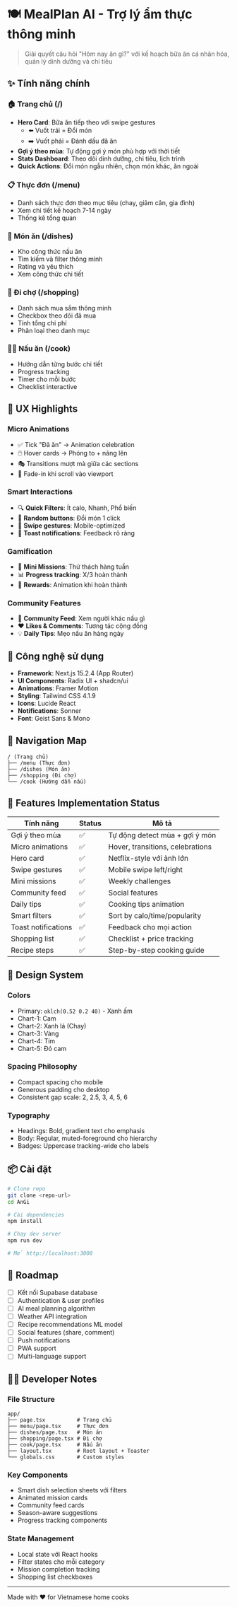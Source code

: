 # 🍽️ MealPlan AI - Trợ lý ẩm thực thông minh

> Giải quyết câu hỏi "Hôm nay ăn gì?" với kế hoạch bữa ăn cá nhân hóa, quản lý dinh dưỡng và chi tiêu

## ✨ Tính năng chính

### 🏠 Trang chủ (/)
- **Hero Card**: Bữa ăn tiếp theo với swipe gestures
  - ⬅️ Vuốt trái = Đổi món
  - ➡️ Vuốt phải = Đánh dấu đã ăn
- **Gợi ý theo mùa**: Tự động gợi ý món phù hợp với thời tiết
- **Stats Dashboard**: Theo dõi dinh dưỡng, chi tiêu, lịch trình
- **Quick Actions**: Đổi món ngẫu nhiên, chọn món khác, ăn ngoài

### 📋 Thực đơn (/menu)
- Danh sách thực đơn theo mục tiêu (chay, giảm cân, gia đình)
- Xem chi tiết kế hoạch 7-14 ngày
- Thống kê tổng quan

### 🍲 Món ăn (/dishes)
- Kho công thức nấu ăn
- Tìm kiếm và filter thông minh
- Rating và yêu thích
- Xem công thức chi tiết

### 🛒 Đi chợ (/shopping)
- Danh sách mua sắm thông minh
- Checkbox theo dõi đã mua
- Tính tổng chi phí
- Phân loại theo danh mục

### 👨‍🍳 Nấu ăn (/cook)
- Hướng dẫn từng bước chi tiết
- Progress tracking
- Timer cho mỗi bước
- Checklist interactive

## 🎨 UX Highlights

### Micro Animations
- ✅ Tick "Đã ăn" → Animation celebration
- 🖱️ Hover cards → Phóng to + nâng lên
- 🎭 Transitions mượt mà giữa các sections
- 🌊 Fade-in khi scroll vào viewport

### Smart Interactions
- 🔍 **Quick Filters**: Ít calo, Nhanh, Phổ biến
- 🎲 **Random buttons**: Đổi món 1 click
- 📱 **Swipe gestures**: Mobile-optimized
- 🔔 **Toast notifications**: Feedback rõ ràng

### Gamification
- 🎯 **Mini Missions**: Thử thách hàng tuần
- 📊 **Progress tracking**: X/3 hoàn thành
- 🎉 **Rewards**: Animation khi hoàn thành

### Community Features
- 👥 **Community Feed**: Xem người khác nấu gì
- ❤️ **Likes & Comments**: Tương tác cộng đồng
- 💡 **Daily Tips**: Mẹo nấu ăn hàng ngày

## 🚀 Công nghệ sử dụng

- **Framework**: Next.js 15.2.4 (App Router)
- **UI Components**: Radix UI + shadcn/ui
- **Animations**: Framer Motion
- **Styling**: Tailwind CSS 4.1.9
- **Icons**: Lucide React
- **Notifications**: Sonner
- **Font**: Geist Sans & Mono

## 📱 Navigation Map

```
/ (Trang chủ)
├── /menu (Thực đơn)
├── /dishes (Món ăn)
├── /shopping (Đi chợ)
└── /cook (Hướng dẫn nấu)
```

## 🎯 Features Implementation Status

| Tính năng | Status | Mô tả |
|-----------|--------|-------|
| Gợi ý theo mùa | ✅ | Tự động detect mùa + gợi ý món |
| Micro animations | ✅ | Hover, transitions, celebrations |
| Hero card | ✅ | Netflix-style với ảnh lớn |
| Swipe gestures | ✅ | Mobile swipe left/right |
| Mini missions | ✅ | Weekly challenges |
| Community feed | ✅ | Social features |
| Daily tips | ✅ | Cooking tips animation |
| Smart filters | ✅ | Sort by calo/time/popularity |
| Toast notifications | ✅ | Feedback cho mọi action |
| Shopping list | ✅ | Checklist + price tracking |
| Recipe steps | ✅ | Step-by-step cooking guide |

## 🎨 Design System

### Colors
- Primary: `oklch(0.52 0.2 40)` - Xanh ấm
- Chart-1: Cam
- Chart-2: Xanh lá (Chay)
- Chart-3: Vàng
- Chart-4: Tím
- Chart-5: Đỏ cam

### Spacing Philosophy
- Compact spacing cho mobile
- Generous padding cho desktop
- Consistent gap scale: 2, 2.5, 3, 4, 5, 6

### Typography
- Headings: Bold, gradient text cho emphasis
- Body: Regular, muted-foreground cho hierarchy
- Badges: Uppercase tracking-wide cho labels

## 📦 Cài đặt

```bash
# Clone repo
git clone <repo-url>
cd AnGi

# Cài dependencies
npm install

# Chạy dev server
npm run dev

# Mở http://localhost:3000
```

## 🎯 Roadmap

- [ ] Kết nối Supabase database
- [ ] Authentication & user profiles
- [ ] AI meal planning algorithm
- [ ] Weather API integration
- [ ] Recipe recommendations ML model
- [ ] Social features (share, comment)
- [ ] Push notifications
- [ ] PWA support
- [ ] Multi-language support

## 👨‍💻 Developer Notes

### File Structure
```
app/
├── page.tsx          # Trang chủ
├── menu/page.tsx     # Thực đơn
├── dishes/page.tsx   # Món ăn
├── shopping/page.tsx # Đi chợ
├── cook/page.tsx     # Nấu ăn
├── layout.tsx        # Root layout + Toaster
└── globals.css       # Custom styles
```

### Key Components
- Smart dish selection sheets với filters
- Animated mission cards
- Community feed cards
- Season-aware suggestions
- Progress tracking components

### State Management
- Local state với React hooks
- Filter states cho mỗi category
- Mission completion tracking
- Shopping list checkboxes

---

Made with ❤️ for Vietnamese home cooks

